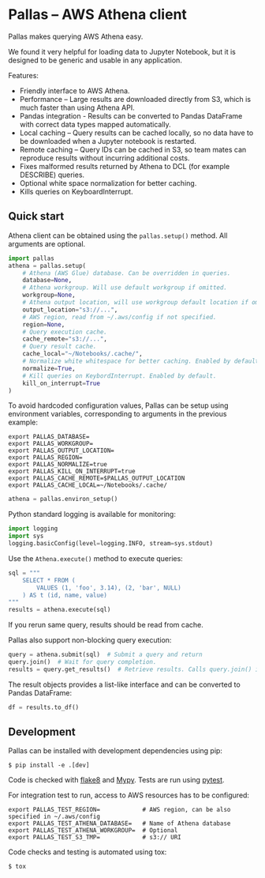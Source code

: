 
# Pallas – AWS Athena client

Pallas makes querying AWS Athena easy.

We found it very helpful for loading data to Jupyter Notebook,
but it is designed to be generic and usable in any application.

Features:

 * Friendly interface to AWS Athena.
 * Performance – Large results are downloaded directly from S3,
   which is much faster than using Athena API.
 * Pandas integration - Results can be converted to Pandas DataFrame
   with correct data types mapped automatically.
 * Local caching – Query results can be cached locally,
   so no data have to be downloaded when a Jupyter notebook is restarted.
 * Remote caching – Query IDs can be cached in S3,
   so team mates can reproduce results without incurring additional costs.
 * Fixes malformed results returned by Athena to DCL
   (for example DESCRIBE) queries.
 * Optional white space normalization for better caching.
 * Kills queries on KeyboardInterrupt.


## Quick start

Athena client can be obtained using the ``pallas.setup()`` method.
All arguments are optional.

```python
import pallas
athena = pallas.setup(
    # Athena (AWS Glue) database. Can be overridden in queries.
    database=None,
    # Athena workgroup. Will use default workgroup if omitted.
    workgroup=None,
    # Athena output location, will use workgroup default location if omitted.
    output_location="s3://...",
    # AWS region, read from ~/.aws/config if not specified.
    region=None,
    # Query execution cache.
    cache_remote="s3://...",
    # Query result cache.
    cache_local="~/Notebooks/.cache/",
    # Normalize white whitespace for better caching. Enabled by default.
    normalize=True,
    # Kill queries on KeybordInterrupt. Enabled by default.
    kill_on_interrupt=True
)
```

To avoid hardcoded configuration values,
Pallas can be setup using environment variables,
corresponding to arguments in the previous example:

```shell script
export PALLAS_DATABASE=
export PALLAS_WORKGROUP=
export PALLAS_OUTPUT_LOCATION=
export PALLAS_REGION=
export PALLAS_NORMALIZE=true
export PALLAS_KILL_ON_INTERRUPT=true
export PALLAS_CACHE_REMOTE=$PALLAS_OUTPUT_LOCATION
export PALLAS_CACHE_LOCAL=~/Notebooks/.cache/
```

```python
athena = pallas.environ_setup()
```
Python standard logging is available for monitoring:

```python
import logging
import sys
logging.basicConfig(level=logging.INFO, stream=sys.stdout)
```

Use the `Athena.execute()` method to execute queries:

```python
sql = """
    SELECT * FROM (
        VALUES (1, 'foo', 3.14), (2, 'bar', NULL)
    ) AS t (id, name, value)
"""
results = athena.execute(sql)
```
If you rerun same query, results should be read from cache.

Pallas also support non-blocking query execution:

```python
query = athena.submit(sql)  # Submit a query and return
query.join()  # Wait for query completion.
results = query.get_results()  # Retrieve results. Calls query.join() internally.
```

The result objects provides a list-like interface
and can be converted to Pandas DataFrame:

```python
df = results.to_df()
```


## Development

Pallas can be installed with development dependencies using pip:

```shell script
$ pip install -e .[dev]
```

Code is checked with [flake8] and [Mypy]. Tests are run using [pytest].

For integration test to run, access to AWS resources has to be configured:

```shell script
export PALLAS_TEST_REGION=            # AWS region, can be also specified in ~/.aws/config
export PALLAS_TEST_ATHENA_DATABASE=   # Name of Athena database
export PALLAS_TEST_ATHENA_WORKGROUP=  # Optional
export PALLAS_TEST_S3_TMP=            # s3:// URI
```
Code checks and testing is automated using tox:

```shell script
$ tox
```

[flake8]: https://flake8.pycqa.org/en/latest/
[Mypy]: http://mypy-lang.org
[pytest]: https://docs.pytest.org/en/latest/
